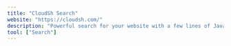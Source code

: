 ```yaml
---
title: "CloudSh Search"
website: "https://cloudsh.com/"
description: "Powerful search for your website with a few lines of JavaScript."
tool: ["Search"]
---
```

